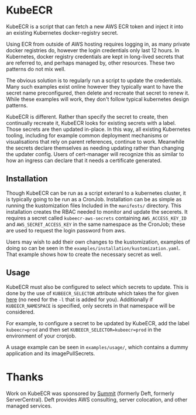 # KubeECR

KubeECR is a script that can fetch a new AWS ECR token and inject it into an existing Kubernetes docker-registry secret.

Using ECR from outside of AWS hosting requires logging in, as many private docker registries do, however the login credentials only last 12 hours.
In Kubernetes, docker registry credentials are kept in long-lived secrets that are referred to, and perhaps managed by, other resources.
These two patterns do not mix well.

The obvious solution is to regularly run a script to update the credentials.
Many such examples exist online however they typically want to have the secret name preconfigured, then delete and recreate that secret to renew it.
While these examples will work, they don't follow typical kubernetes design patterns.

KubeECR is different.
Rather than specify the secret to create, then continually recreate it, KubeECR looks for existing secrets with a label.
Those secrets are then updated in-place.
In this way, all existing Kubernetes tooling, including for example common deployment mechanisms or visualisations that rely on parent references, continue to work.
Meanwhile the secrets declare themselves as needing updating rather than changing the updater config.
Users of cert-manager will recognize this as similar to how an ingress can declare that it needs a certificate generated.

## Installation

Though KubeECR can be run as a script exteranl to a kubernetes cluster, it is typically going to be run as a CronJob.
Installation can be as simple as running the kustomization files Included in the `manifests/` directory.
This installation creates the RBAC needed to monitor and update the secerets.
It requires a secret called `kubeecr-aws-secrets` containing `AWS_ACCESS_KEY_ID` and `AWS_SECRET_ACCESS_KEY` in the same namespace as the CronJob; these are used to request the login password from aws.

Users may wish to add their own changes to the kustomization, examples of doing so can be seen in the `examples/installation/kustomization.yaml`.
That example shows how to create the necessary secret as well.

## Usage

KubeECR must also be configured to select which secrets to update.
This is done by the use of `KUBEECR_SELECTOR` attribute which takes the for given [here](https://kubernetes.io/docs/concepts/overview/working-with-objects/labels/#list-and-watch-filtering) (no need for the `-l` that is added for you).
Additionally if `KUBEECR_NAMESPACE` is specified, only secrets in that namespace will be considered.

For example, to configure a secret to be updated by KubeECR, add the label `kubeecr=prod` and then set `KUBEECR_SELECTOR=kubeecr=prod` in the environment of your cronjob.

A usage example can be seen in `examples/usage/`, which contains a dummy application and its imagePullSecrets.

# Thanks

Work on KubeECR was sponsored by [Summit](summithq.com) (formerly Deft, formerly ServerCentral).
Deft provides AWS consulting, server colocation, and other managed services.

